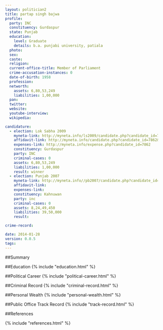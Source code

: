 ```yaml
---
layout: politician2
title: partap singh bajwa
profile: 
  party: INC
  constituency: Gurdaspur
  state: Punjab
  education: 
    level: Graduate
    details: b.a. punjabi university, patiala
  photo: 
  sex: 
  caste: 
  religion: 
  current-office-title: Member of Parliament
  crime-accusation-instances: 0
  date-of-birth: 1958
  profession: 
  networth: 
    assets: 6,80,53,249
    liabilities: 1,00,000
  pan: 
  twitter: 
  website: 
  youtube-interview: 
  wikipedia: 

candidature: 
  - election: Lok Sabha 2009
    myneta-link: http://myneta.info/ls2009/candidate.php?candidate_id=7862
    affidavit-link: http://myneta.info/candidate.php?candidate_id=7862&scan=original
    expenses-link: http://myneta.info/expense.php?candidate_id=7862
    constituency: Gurdaspur 
    party: INC
    criminal-cases: 0
    assets: 6,80,53,249
    liabilities: 1,00,000
    result: winner 
  - election: Punjab 2007
    myneta-link: http://myneta.info//pb2007/candidate.php?candidate_id=74
    affidavit-link: 
    expenses-link: 
    constituency: Kahnuwan 
    party: inc
    criminal-cases: 0
    assets: 8,24,49,450
    liabilities: 39,50,000
    result:  

crime-record: 

date: 2014-01-28
version: 0.0.5
tags: 
---
```

##Summary


##Education
{% include "education.html" %}


##Political Career
{% include "political-career.html" %}


##Criminal Record
{% include "criminal-record.html" %}


##Personal Wealth
{% include "personal-wealth.html" %}


##Public Office Track Record
{% include "track-record.html" %}


##References


{% include "references.html" %}
